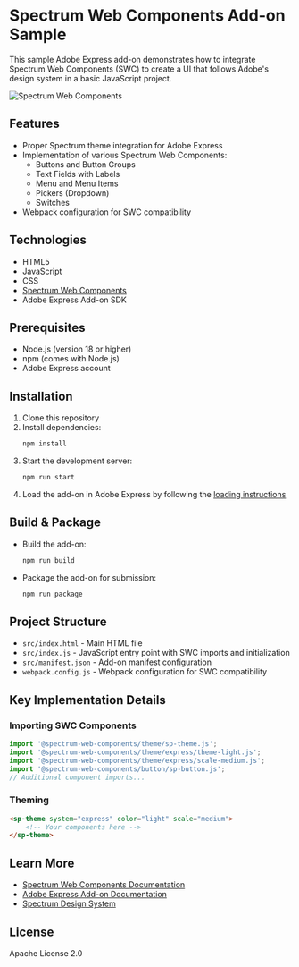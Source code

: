 # Spectrum Web Components Add-on Sample

This sample Adobe Express add-on demonstrates how to integrate Spectrum Web Components (SWC) to create a UI that follows Adobe's design system in a basic JavaScript project.

![Spectrum Web Components](https://opensource.adobe.com/spectrum-web-components/img/spectrum-web-components.svg)

## Features

- Proper Spectrum theme integration for Adobe Express
- Implementation of various Spectrum Web Components:
  - Buttons and Button Groups
  - Text Fields with Labels
  - Menu and Menu Items
  - Pickers (Dropdown)
  - Switches
- Webpack configuration for SWC compatibility

## Technologies

- HTML5
- JavaScript
- CSS
- [Spectrum Web Components](https://opensource.adobe.com/spectrum-web-components/)
- Adobe Express Add-on SDK

## Prerequisites

- Node.js (version 18 or higher)
- npm (comes with Node.js)
- Adobe Express account

## Installation

1. Clone this repository
2. Install dependencies:
   ```bash
   npm install
   ```
3. Start the development server:
   ```bash
   npm run start
   ```
4. Load the add-on in Adobe Express by following the [loading instructions](https://developer.adobe.com/express/add-ons/docs/guides/getting_started/quickstart/)

## Build & Package

- Build the add-on:
  ```bash
  npm run build
  ```
- Package the add-on for submission:
  ```bash
  npm run package
  ```

## Project Structure

- `src/index.html` - Main HTML file
- `src/index.js` - JavaScript entry point with SWC imports and initialization
- `src/manifest.json` - Add-on manifest configuration
- `webpack.config.js` - Webpack configuration for SWC compatibility

## Key Implementation Details

### Importing SWC Components

```javascript
import '@spectrum-web-components/theme/sp-theme.js';
import '@spectrum-web-components/theme/express/theme-light.js';
import '@spectrum-web-components/theme/express/scale-medium.js';
import '@spectrum-web-components/button/sp-button.js';
// Additional component imports...
```

### Theming

```html
<sp-theme system="express" color="light" scale="medium">
    <!-- Your components here -->
</sp-theme>
```

## Learn More

- [Spectrum Web Components Documentation](https://opensource.adobe.com/spectrum-web-components/)
- [Adobe Express Add-on Documentation](https://developer.adobe.com/express/add-ons/docs/)
- [Spectrum Design System](https://spectrum.adobe.com/)

## License

Apache License 2.0
